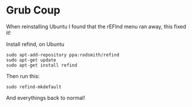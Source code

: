 # Grub Coup

When reinstalling Ubuntu I found that the rEFInd menu ran away, this fixed it!

Install refind, on Ubuntu

```
sudo apt-add-repository ppa:rodsmith/refind
sudo apt-get update
sudo apt-get install refind
```

Then run this:

```
sudo refind-mkdefault
```

And everythings back to normal!
